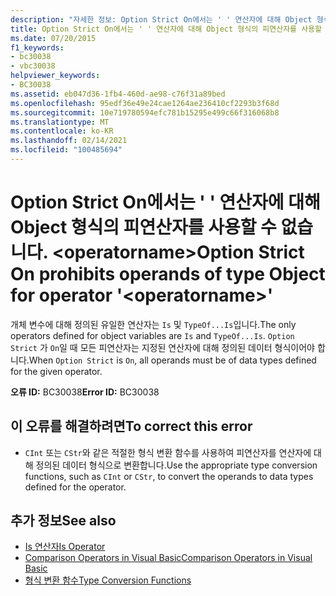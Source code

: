 ```yaml
---
description: "자세한 정보: Option Strict On에서는 ' ' 연산자에 대해 Object 형식의 피연산자를 사용할 수 없습니다. <operatorname>"
title: Option Strict On에서는 ' ' 연산자에 대해 Object 형식의 피연산자를 사용할 수 없습니다. <operatorname>
ms.date: 07/20/2015
f1_keywords:
- bc30038
- vbc30038
helpviewer_keywords:
- BC30038
ms.assetid: eb047d36-1fb4-460d-ae98-c76f31a89bed
ms.openlocfilehash: 95edf36e49e24cae1264ae236410cf2293b3f68d
ms.sourcegitcommit: 10e719780594efc781b15295e499c66f316068b8
ms.translationtype: MT
ms.contentlocale: ko-KR
ms.lasthandoff: 02/14/2021
ms.locfileid: "100485694"
---
```

# <a name="option-strict-on-prohibits-operands-of-type-object-for-operator-operatorname"></a><span data-ttu-id="a64c8-103">Option Strict On에서는 ' ' 연산자에 대해 Object 형식의 피연산자를 사용할 수 없습니다. \<operatorname></span><span class="sxs-lookup"><span data-stu-id="a64c8-103">Option Strict On prohibits operands of type Object for operator '\<operatorname>'</span></span>

<span data-ttu-id="a64c8-104">개체 변수에 대해 정의된 유일한 연산자는 `Is` 및 `TypeOf...Is`입니다.</span><span class="sxs-lookup"><span data-stu-id="a64c8-104">The only operators defined for object variables are `Is` and `TypeOf...Is`.</span></span> <span data-ttu-id="a64c8-105">`Option Strict` 가 `On`일 때 모든 피연산자는 지정된 연산자에 대해 정의된 데이터 형식이어야 합니다.</span><span class="sxs-lookup"><span data-stu-id="a64c8-105">When `Option Strict` is `On`, all operands must be of data types defined for the given operator.</span></span>  
  
 <span data-ttu-id="a64c8-106">**오류 ID:** BC30038</span><span class="sxs-lookup"><span data-stu-id="a64c8-106">**Error ID:** BC30038</span></span>  
  
## <a name="to-correct-this-error"></a><span data-ttu-id="a64c8-107">이 오류를 해결하려면</span><span class="sxs-lookup"><span data-stu-id="a64c8-107">To correct this error</span></span>  
  
- <span data-ttu-id="a64c8-108">`CInt` 또는 `CStr`와 같은 적절한 형식 변환 함수를 사용하여 피연산자를 연산자에 대해 정의된 데이터 형식으로 변환합니다.</span><span class="sxs-lookup"><span data-stu-id="a64c8-108">Use the appropriate type conversion functions, such as `CInt` or `CStr`, to convert the operands to data types defined for the operator.</span></span>  
  
## <a name="see-also"></a><span data-ttu-id="a64c8-109">추가 정보</span><span class="sxs-lookup"><span data-stu-id="a64c8-109">See also</span></span>

- [<span data-ttu-id="a64c8-110">Is 연산자</span><span class="sxs-lookup"><span data-stu-id="a64c8-110">Is Operator</span></span>](../language-reference/operators/is-operator.md)
- [<span data-ttu-id="a64c8-111">Comparison Operators in Visual Basic</span><span class="sxs-lookup"><span data-stu-id="a64c8-111">Comparison Operators in Visual Basic</span></span>](../programming-guide/language-features/operators-and-expressions/comparison-operators.md)
- [<span data-ttu-id="a64c8-112">형식 변환 함수</span><span class="sxs-lookup"><span data-stu-id="a64c8-112">Type Conversion Functions</span></span>](../language-reference/functions/type-conversion-functions.md)

